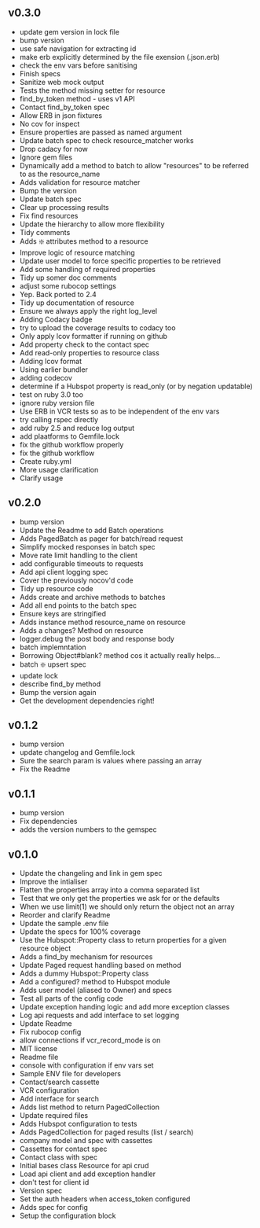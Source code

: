 
## v0.3.0

- update gem version in lock file
- bump version
- use safe navigation for extracting id
- make erb explicitly determined by the file exension (.json.erb)
- check the env vars before sanitising
- Finish specs
- Sanitize web mock output
- Tests the method missing setter for resource
- find_by_token method - uses v1 API
- Contact find_by_token spec
- Allow ERB in json fixtures
- No cov for inspect
- Ensure properties are passed as named argument
- Update batch spec to check resource_matcher works
- Drop cadacy for now
- Ignore gem files
- Dynamically add a method to batch to allow "resources" to be referred to as the resource_name
- Adds validation for resource matcher
- Bump the version
- Update batch spec
- Clear up processing results
- Fix find resources
- Update the hierarchy to allow more flexibility
- Tidy comments
- Adds  :sparkle: attributes method to a resource
- Improve logic of resource matching
- Update user model to force specific properties to be retrieved
- Add some handling of required properties
- Tidy up somer doc comments
- adjust some rubocop settings
- Yep. Back ported to 2.4
- Tidy up documentation of resource
- Ensure we always apply the right log_level
- Adding Codacy badge
- try to upload the coverage results to codacy too
- Only apply lcov formatter if running on github
- Add property check to the contact spec
- Add read-only properties to resource class
- Adding lcov format
- Using earlier bundler
- adding codecov
- determine if a Hubspot property is read_only (or by negation updatable)
- test on ruby 3.0 too
- ignore ruby version file
- Use ERB in VCR tests so as to be independent of the env vars
- try calling rspec directly
- add ruby 2.5 and reduce log output
- add plaatforms to Gemfile.lock
- fix the github workflow properly
- fix the github workflow
- Create ruby.yml
- More usage clarification
- Clarify usage

## v0.2.0

- bump version
- Update the Readme to add Batch operations
- Adds PagedBatch as pager for batch/read request
- Simplify mocked responses in batch spec
- Move rate limit handling to the client
- add configurable timeouts to requests
- Add api client logging spec
- Cover the previously nocov'd code
- Tidy up resource code
- Adds create and archive methods to batches
- Add all end points to the batch spec
- Ensure keys are stringified
- Adds instance method resource_name on resource
- Adds a changes? Method on resource
- logger.debug the post body and response body
- batch implemntation
- Borrowing Object#blank? method cos it actually really helps...
- batch  :sparkle: upsert spec
- update lock
- describe find_by method
- Bump the version again
- Get the development dependencies right!

## v0.1.2

- bump version
- update changelog and Gemfile.lock
- Sure the search param is values where passing an array
- Fix the Readme

## v0.1.1

- bump version
- Fix dependencies
- adds the version numbers to the gemspec

## v0.1.0

- Update the changeling and link in gem spec
- Improve the intialiser
- Flatten the properties array into a comma separated list
- Test that we only get the properties we ask for or the defaults
- When we use limit(1) we should only return the object not an array
- Reorder and clarify Readme
- Update the sample .env file
- Update the specs for 100% coverage
- Use the Hubspot::Property class to return properties for a given resource object
- Adds a find_by mechanism for resources
- Update Paged request handling based on method
- Adds a dummy Hubspot::Property class
- Add a configured? method to Hubspot module
- Adds user model (aliased to Owner) and specs
- Test all parts of the config code
- Update exception handing logic and add more exception classes
- Log api requests and add interface to set logging
- Update Readme
- Fix rubocop config
- allow connections if vcr_record_mode is on
- MIT license
- Readme file
- console with configuration if env vars set
- Sample ENV file for developers
- Contact/search cassette
- VCR configuration
- Add interface for search
- Adds list method to return PagedCollection
- Update required files
- Adds Hubspot configuration to tests
- Adds PagedCollection for paged results (list / search)
- company model and spec with cassettes
- Cassettes for contact spec
- Contact class with spec
- Initial bases class Resource for api crud
- Load api client and add exception handler
- don't test for client id
- Version spec
- Set the auth headers when access_token configured
- Adds spec for config
- Setup the configuration block

